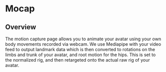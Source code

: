 # Mocap

## Overview
The motion capture page allows you to animate your avatar using your own body movements recorded via webcam. We use Mediapipe with your video feed to output landmark data which is then converted to rotations on the limbs and trunk of your avatar, and root motion for the hips. This is set to the normalized rig, and then retargeted onto the actual raw rig of your avatar.